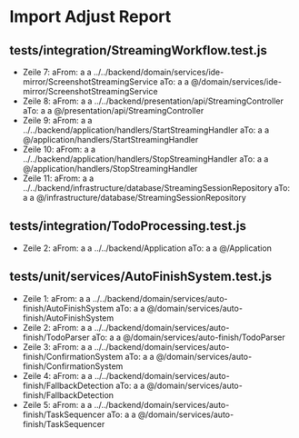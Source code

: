 # Import Adjust Report

## tests/integration/StreamingWorkflow.test.js
- Zeile 7:    aFrom:    a a ../../backend/domain/services/ide-mirror/ScreenshotStreamingService
   aTo:    a a @/domain/services/ide-mirror/ScreenshotStreamingService
- Zeile 8:    aFrom:    a a ../../backend/presentation/api/StreamingController
   aTo:    a a @/presentation/api/StreamingController
- Zeile 9:    aFrom:    a a ../../backend/application/handlers/StartStreamingHandler
   aTo:    a a @/application/handlers/StartStreamingHandler
- Zeile 10:    aFrom:    a a ../../backend/application/handlers/StopStreamingHandler
   aTo:    a a @/application/handlers/StopStreamingHandler
- Zeile 11:    aFrom:    a a ../../backend/infrastructure/database/StreamingSessionRepository
   aTo:    a a @/infrastructure/database/StreamingSessionRepository

## tests/integration/TodoProcessing.test.js
- Zeile 2:    aFrom:    a a ../../backend/Application
   aTo:    a a @/Application

## tests/unit/services/AutoFinishSystem.test.js
- Zeile 1:    aFrom:    a a ../../backend/domain/services/auto-finish/AutoFinishSystem
   aTo:    a a @/domain/services/auto-finish/AutoFinishSystem
- Zeile 2:    aFrom:    a a ../../backend/domain/services/auto-finish/TodoParser
   aTo:    a a @/domain/services/auto-finish/TodoParser
- Zeile 3:    aFrom:    a a ../../backend/domain/services/auto-finish/ConfirmationSystem
   aTo:    a a @/domain/services/auto-finish/ConfirmationSystem
- Zeile 4:    aFrom:    a a ../../backend/domain/services/auto-finish/FallbackDetection
   aTo:    a a @/domain/services/auto-finish/FallbackDetection
- Zeile 5:    aFrom:    a a ../../backend/domain/services/auto-finish/TaskSequencer
   aTo:    a a @/domain/services/auto-finish/TaskSequencer

